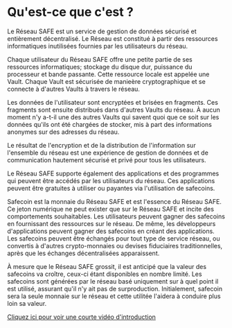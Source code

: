# Qu'est-ce que c'est ?

Le Réseau SAFE est un service de gestion de données sécurisé et entièrement décentralisé. Le Réseau est constitué à partir des ressources informatiques inutilisées fournies par les utilisateurs du réseau.

Chaque utilisateur du Réseau SAFE offre une petite partie de ses ressources informatiques; stockage du disque dur, puissance du processeur et bande passante. Cette ressource locale est appelée une Vault. Chaque Vault est sécurisée de manieère cryptographique et se connecte à d'autres Vaults à travers le réseau.

Les données de l'utilisateur sont encryptées et brisées en fragments. Ces fragments sont ensuite distribués dans d'autres Vaults du réseau. À aucun moment n'y a-t-il une des autres Vaults qui savent quoi que ce soit sur les données qu'ils ont été chargées de stocker, mis à part des informations anonymes sur des adresses du réseau.

Le résultat  de l'encryption et de la distribution de l'information sur l'ensemble du réseau est une expérience de gestion de données et de communication hautement sécurisé et privé pour tous les utilisateurs.

Le Réseau SAFE supporte également des applications et des programmes qui peuvent être accédés par les utilisateurs du réseau. Ces applications peuvent être gratuites à utiliser ou payantes via l'utilisation de safecoins.

Safecoin est la monnaie du Réseau SAFE et est l'essence du Réseau SAFE. Ce jeton numérique ne peut exister que sur le Réseau SAFE et incite des comportements souhaitables. Les utilisateurs peuvent gagner des safecoins en fournissant des ressources sur le réseau. De même, les développeurs d'applications peuvent gagner des safecoins en créant des applications. Les safecoins peuvent être échangés pour tout type de service réseau, ou convertis à d'autres crypto-monnaies ou devises fiduciaires traditionnelles, après que les échanges décentralisées apparaissent.

À mesure que le Réseau SAFE grossit, il est anticipé que la valeur des safecoins va croître, ceux-ci étant disponibles en nombre limité. Les safecoins sont générées par le réseau basé uniquement sur à quel point il est utilisé, assurant qu'il n'y ait pas de surproduction. Initialement, safecoin sera la seule monnaie sur le réseau et cette utilitée l'aidera à conduire plus loin sa valeur.

[Cliquez ici pour voir une courte vidéo d'introduction](https://www.youtube.com/watch?v=RdGH40oUVDY)
